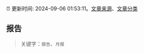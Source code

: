 :alarm_clock: 更新时间: 2024-09-06 01:53:11。[文章来源](/README.md)、[文章分类](/TAGS.md)

## 报告


> 关键字：`报告`、`月报`



